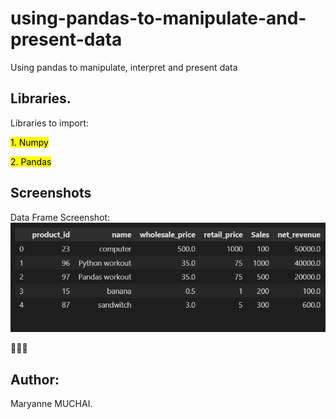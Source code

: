 # using-pandas-to-manipulate-and-present-data
Using pandas to manipulate, interpret and present data

## Libraries.
Libraries to import:

<mark>1. Numpy</mark>

<mark>2. Pandas</mark>

## Screenshots

Data Frame Screenshot: ![Screenshot_1](/pics/001.png)

🎉🎉🎉




## Author:
Maryanne MUCHAI.
